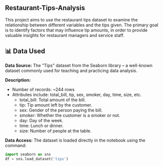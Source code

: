 ## Restaurant-Tips-Analysis
This project aims to use the restaurant tips dataset to examine the relationship between different variables and the tips given.
The primary goal is to identify factors that may influence tip amounts, in order to provide valuable insights for restaurant managers and service staff.

## 📊 Data Used
**Data Source:** The "Tips" dataset from the Seaborn library – a well-known dataset commonly used for teaching and practicing data analysis.

**Description:**
  - Number of records: ~244 rows
  - Attributes include: total_bill, tip, sex, smoker, day, time, size, etc.
    - total_bill: Total amount of the bill.
    - tip: Tip amount left by the customer.
    - sex: Gender of the person paying the bill.
    - smoker: Whether the customer is a smoker or not.
    - day: Day of the week.
    - time: Lunch or dinner.
    - size: Number of people at the table.

**Data Access:** The dataset is loaded directly in the notebook using the command:
```python
import seaborn as sns
df = sns.load_dataset('tips')
```
